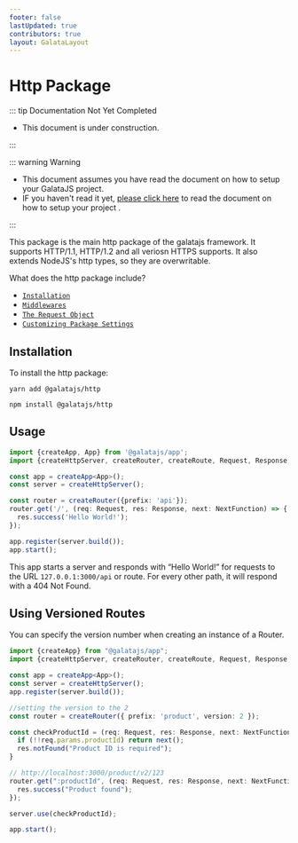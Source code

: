 ```yaml
---
footer: false
lastUpdated: true
contributors: true
layout: GalataLayout
---
```


# Http Package

::: tip Documentation Not Yet Completed

- This document is under construction.

:::

::: warning Warning

- This document assumes you have read the document on how to setup your GalataJS project.
- IF you haven't read it yet, [please click here](../../introduction/README.md/#setup-your-galatajs-project) to read the document on how to setup your project . 

:::

This package is the main http package of the galatajs framework. It supports HTTP/1.1, HTTP/1.2 and all veriosn HTTPS supports. It also extends NodeJS's http types, so they are overwritable.

What does the http package include?
- [``Installation``](./#Installation)
- [``Middlewares``](./middlewares.md)
- [``The Request Object``](./request.md)
- [``Customizing Package Settings``](./customizing-package-settings.md)



## Installation
To install the http package:

<CodeGroup>
  <CodeGroupItem title="YARN" active>

```bash:no-line-numbers
yarn add @galatajs/http
```

  </CodeGroupItem>

  <CodeGroupItem title="NPM">
  
```bash:no-line-numbers
npm install @galatajs/http
```

  </CodeGroupItem>
</CodeGroup>

## Usage

```ts
import {createApp, App} from '@galatajs/app';
import {createHttpServer, createRouter, createRoute, Request, Response, NextFunction} from "@galatajs/http";

const app = createApp<App>();
const server = createHttpServer();

const router = createRouter({prefix: 'api'});
router.get('/', (req: Request, res: Response, next: NextFunction) => {
  res.success('Hello World!');
});

app.register(server.build());
app.start();
```
This app starts a server and responds with “Hello World!” for requests to the URL `127.0.0.1:3000/api` or route. For every other path, it will respond with a 404 Not Found.

## Using Versioned Routes
You can specify the version number when creating an instance of a Router.

```ts
import {createApp} from "@galatajs/app";
import {createHttpServer, createRouter, createRoute, Request, Response, NextFunction} from "@galatajs/http";

const app = createApp<App>();
const server = createHttpServer();
app.register(server.build());

//setting the version to the 2
const router = createRouter({ prefix: 'product', version: 2 });

const checkProductId = (req: Request, res: Response, next: NextFunction) => {
  if (!!req.params.productId) return next();
  res.notFound("Product ID is required");
}

// http://localhost:3000/product/v2/123
router.get(":productId", (req: Request, res: Response, next: NextFunction) => {
  res.success("Product found");
});

server.use(checkProductId);

app.start();
```